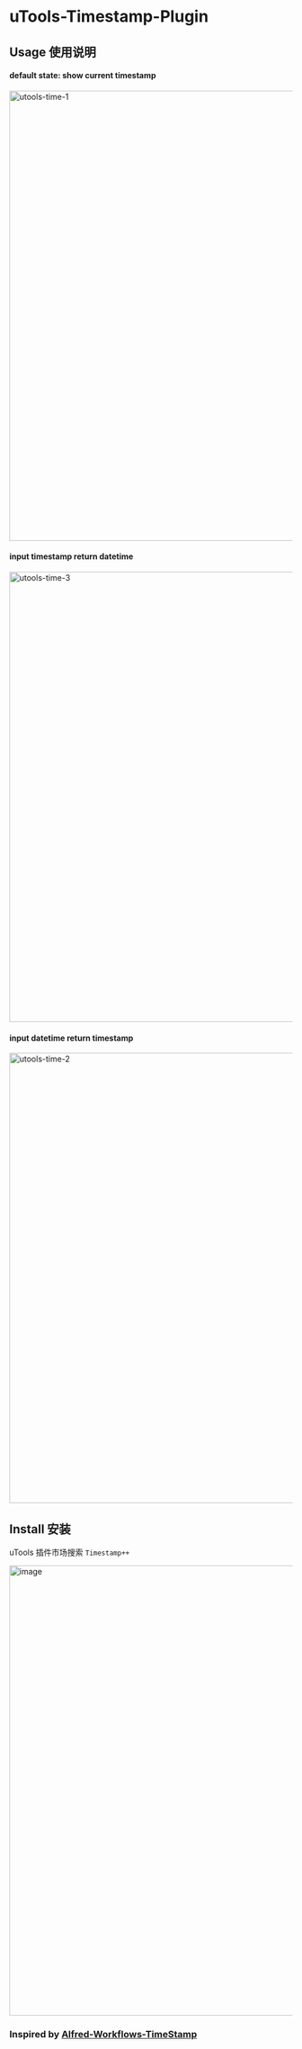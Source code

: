 # uTools-Timestamp-Plugin

## Usage 使用说明

#### default state: show current timestamp

<img width="800" alt="utools-time-1" src="https://user-images.githubusercontent.com/4499674/186428570-d98efc43-59ce-4c52-acd0-d115d5e4d8ee.png">

#### input timestamp return datetime

<img width="800" alt="utools-time-3" src="https://user-images.githubusercontent.com/4499674/186428589-3db42195-28d9-4090-8614-3e2206533f75.png">

#### input datetime return timestamp

<img width="800" alt="utools-time-2" src="https://user-images.githubusercontent.com/4499674/186428600-bdc4d515-e690-485b-910b-8a3722b30bad.png">

## Install 安装

uTools 插件市场搜索 `Timestamp++`

<img width="800" alt="image" src="https://user-images.githubusercontent.com/4499674/186578517-e7b2941b-96c9-4b16-97f3-592996168ed8.png">

### Inspired by [Alfred-Workflows-TimeStamp](https://github.com/WiconWang/Alfred-Workflows-TimeStamp)
